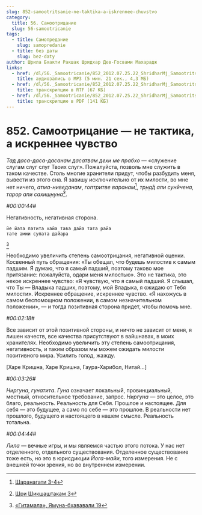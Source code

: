 ```yaml
---
slug: 852-samootritsanie-ne-taktika-a-iskrennee-chuvstvo
category:
  title: 56. Самоотрицание
  slug: 56-samootricanie
tags:
  - title: Самопредание
    slug: samopredanie
  - title: без даты
    slug: bez-daty
author: Шрила Бхакти Ракшак Шридхар Дев-Госвами Махарадж
links:
  - href: /dl/56._Samootricanie/852_2012.07.25.22_ShridharMj_Samootritsanie-ne_taktika_a_iskrennee_chuvstvo.mp3
    title: аудиозапись в MP3 (5 мин. 21 сек., 4,3 МБ)
  - href: /dl/56._Samootricanie/852_2012.07.25.22_ShridharMj_Samootritsanie-ne_taktika_a_iskrennee_chuvstvo.rtf
    title: транскрипцию в RTF (67 КБ)
  - href: /dl/56._Samootricanie/852_2012.07.25.22_ShridharMj_Samootritsanie-ne_taktika_a_iskrennee_chuvstvo.pdf
    title: транскрипцию в PDF (141 КБ)
---
```


# 852. Самоотрицание — не тактика, а искреннее чувство

*Тад даса-даса-дасанам дасатвам дехи ме прабхо* — «служение слугам слуг слуг Твоих слуг». Пожалуйста, позволь мне служить в таком качестве. Столь многие хранители придут, чтобы разбудить меня, вывести из этого сна. Я завишу исключительно от их милости, во мне нет ничего, *атма-ниведанам*, *гоптритве варанам*[^_ftn1], *тр̣н̣а̄д апи сунӣчена, тарор апи сахиш̣н̣уна̄*[^_ftn2].

*#00:00:44#*

Негативность, негативная сторона.

    йе йата патита хайа тава дайа тата райа
    тате амии супата дайара
[^_ftn3]

Необходимо увеличить степень самоотрицания, негативной оценки. Косвенный путь обращения: «Ты обещал, что будешь милостив к самым падшим. Я думаю, что я самый падший, поэтому таково мое притязание: пожалуйста, одари меня милостью». Это не тактика, это некое искреннее чувство: «Я чувствую, что я самый падший. Я слышал, что Ты — Владыка падших, поэтому, мой Владыка, я ожидаю от Тебя милости». Искреннее обращение, искреннее чувство. «Я нахожусь в самом беспомощном положении, в самом незначительном положении», — и тогда позитивная сторона придет, чтобы помочь мне.

*#00:02:18#*

Все зависит от этой позитивной стороны, и ничто не зависит от меня, я лишен качеств, все качества присутствуют в вайшнавах, в моих хранителях. Необходимо увеличить эту степень самоотрицания, негативность, и таким образом мы можем ожидать милости позитивного мира. Усилить голод, жажду.

[Харе Кришна, Харе Кришна, Гаура-Харибол, Нитай…]

*#00:03:26#*

*Ниргуна*, *гунатита*. *Гуна* означает локальный, провинциальный, местный, относительное требование, запрос. *Ниргуна* — это целое, это благо, реальность. Реальность для Себя. Прошлое и настоящее. Для себя — это будущее, а само по себе — это прошлое. В реальности нет прошлого, будущего и настоящего в нашем смысле. Реальность тотальна.

*#00:04:44#*

*Лила* — вечные игры, и мы являемся частью этого потока. У нас нет отделенного, отдельного существования. Отделенное существование тоже есть, но это в юрисдикции *Йога-майи*, того измерения. Не с внешней точки зрения, но во внутреннем измерении.



[^_ftn1]: [Шаранагати 3-4](../notes/sharanagati/sharanagati-3-4.md)

[^_ftn2]: [Шри Шикшаштакам 3](../notes/shri-shikshashtakam/shri-shikshashtakam-3.md)

[^_ftn3]: [«Гитамала», Ямуна-бхававали 19](../notes/gitamala-yamuna-bhavavali/gitamala-yamuna-bhavavali-19.md)
